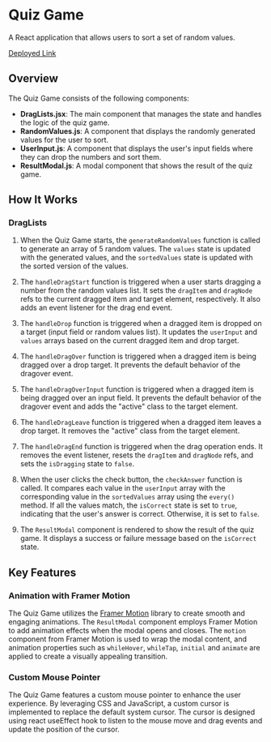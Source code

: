 # Quiz Game

A React application that allows users to sort a set of random values. 

[Deployed Link]()
## Overview

The Quiz Game consists of the following components:

- **DragLists.jsx**: The main component that manages the state and handles the logic of the quiz game.
- **RandomValues.js**: A component that displays the randomly generated values for the user to sort.
- **UserInput.js**: A component that displays the user's input fields where they can drop the numbers and sort them.
- **ResultModal.js**: A modal component that shows the result of the quiz game.

## How It Works

### DragLists
1. When the Quiz Game starts, the `generateRandomValues` function is called to generate an array of 5 random values. The `values` state is updated with the generated values, and the `sortedValues` state is updated with the sorted version of the values.

2. The `handleDragStart` function is triggered when a user starts dragging a number from the random values list. It sets the `dragItem` and `dragNode` refs to the current dragged item and target element, respectively. It also adds an event listener for the drag end event.

3. The `handleDrop` function is triggered when a dragged item is dropped on a target (input field or random values list). It updates the `userInput` and `values` arrays based on the current dragged item and drop target.

4. The `handleDragOver` function is triggered when a dragged item is being dragged over a drop target. It prevents the default behavior of the dragover event.

5. The `handleDragOverInput` function is triggered when a dragged item is being dragged over an input field. It prevents the default behavior of the dragover event and adds the "active" class to the target element.

6. The `handleDragLeave` function is triggered when a dragged item leaves a drop target. It removes the "active" class from the target element.

7. The `handleDragEnd` function is triggered when the drag operation ends. It removes the event listener, resets the `dragItem` and `dragNode` refs, and sets the `isDragging` state to `false`.

8. When the user clicks the check button, the `checkAnswer` function is called. It compares each value in the `userInput` array with the corresponding value in the `sortedValues` array using the `every()` method. If all the values match, the `isCorrect` state is set to `true`, indicating that the user's answer is correct. Otherwise, it is set to `false`.

9. The `ResultModal` component is rendered to show the result of the quiz game. It displays a success or failure message based on the `isCorrect` state.

## Key Features

### Animation with Framer Motion

The Quiz Game utilizes the [Framer Motion](https://www.framer.com/api/motion/) library to create smooth and engaging animations. The `ResultModal` component employs Framer Motion to add animation effects when the modal opens and closes. The `motion` component from Framer Motion is used to wrap the modal content, and animation properties such as `whileHover`, `whileTap`, `initial` and `animate` are applied to create a visually appealing transition.

### Custom Mouse Pointer

The Quiz Game features a custom mouse pointer to enhance the user experience. By leveraging CSS and JavaScript, a custom cursor is implemented to replace the default system cursor. The cursor is designed using react useEffect hook to listen to the mouse move and drag events and update the position of the cursor.






